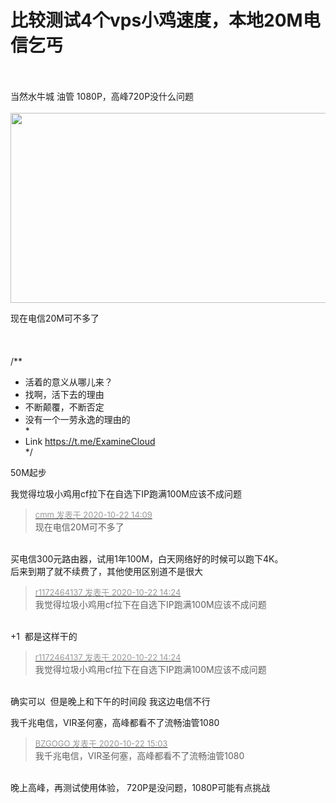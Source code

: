 # 比较测试4个vps小鸡速度，本地20M电信乞丐


<img id="aimg_JQvYu" onclick="zoom(this, this.src, 0, 0, 0)" class="zoom" src="https://i.loli.net/2020/10/22/R9YpAPSlro8Ufv4.png" onmouseover="img_onmouseoverfunc(this)" onload="thumbImg(this)" border="0" alt="" /><br />
<br />
<br />
当然水牛城 油管 1080P，高峰720P没什么问题<br />
<br />
<img id="aimg_Suchz" onclick="zoom(this, this.src, 0, 0, 0)" class="zoom" width="600" height="304" src="https://i.loli.net/2020/10/22/Qy6lDs7Li15awE2.jpg" onmouseover="img_onmouseoverfunc(this)" onclick="zoom(this)" style="cursor:pointer" border="0" alt="" />

现在电信20M可不多了<br />
<br />
<br />
<br />
/**<br />
 * 活着的意义从哪儿来？<br />
 * 找啊，活下去的理由<br />
 * 不断颠覆，不断否定<br />
 * 没有一个一劳永逸的理由的<br />
 *<br />
 * Link https://t.me/ExamineCloud<br />
 */

50M起步

我觉得垃圾小鸡用cf拉下在自选下IP跑满100M应该不成问题

<div class="quote"><blockquote><font size="2"><a href="https://www.hostloc.com/forum.php?mod=redirect&amp;goto=findpost&amp;pid=9335749&amp;ptid=757127" target="_blank"><font color="#999999">cmm 发表于 2020-10-22 14:09</font></a></font><br />
现在电信20M可不多了</blockquote></div><br />
买电信300元路由器，试用1年100M，白天网络好的时候可以跑下4K。<br />
后来到期了就不续费了，其他使用区别道不是很大

<div class="quote"><blockquote><font size="2"><a href="https://www.hostloc.com/forum.php?mod=redirect&amp;goto=findpost&amp;pid=9335835&amp;ptid=757127" target="_blank"><font color="#999999">r1172464137 发表于 2020-10-22 14:24</font></a></font><br />
我觉得垃圾小鸡用cf拉下在自选下IP跑满100M应该不成问题</blockquote></div><br />
+1&nbsp;&nbsp;都是这样干的

<div class="quote"><blockquote><font size="2"><a href="https://www.hostloc.com/forum.php?mod=redirect&amp;goto=findpost&amp;pid=9335835&amp;ptid=757127" target="_blank"><font color="#999999">r1172464137 发表于 2020-10-22 14:24</font></a></font><br />
我觉得垃圾小鸡用cf拉下在自选下IP跑满100M应该不成问题</blockquote></div><br />
确实可以&nbsp;&nbsp;但是晚上和下午的时间段 我这边电信不行&nbsp; &nbsp;

我千兆电信，VIR圣何塞，高峰都看不了流畅油管1080<img id="aimg_PbShP" onclick="zoom(this, this.src, 0, 0, 0)" class="zoom" src="https://cdn.jsdelivr.net/gh/hishis/forum-master/public/images/patch.gif" onmouseover="img_onmouseoverfunc(this)" onload="thumbImg(this)" border="0" alt="" />

<div class="quote"><blockquote><font size="2"><a href="https://www.hostloc.com/forum.php?mod=redirect&amp;goto=findpost&amp;pid=9336098&amp;ptid=757127" target="_blank"><font color="#999999">BZGOGO 发表于 2020-10-22 15:03</font></a></font><br />
我千兆电信，VIR圣何塞，高峰都看不了流畅油管1080</blockquote></div><br />
晚上高峰，再测试使用体验， 720P是没问题，1080P可能有点挑战

